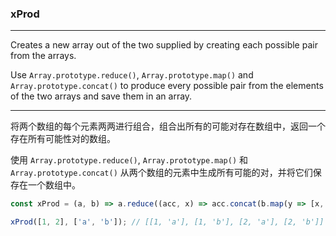 ### xProd

------------

Creates a new array out of the two supplied by creating each possible pair from the arrays.

Use `Array.prototype.reduce()`, `Array.prototype.map()` and `Array.prototype.concat()` to produce every possible pair from the elements of the two arrays and save them in an array.

------------

将两个数组的每个元素两两进行组合，组合出所有的可能对存在数组中，返回一个存在所有可能性对的数组。

使用 `Array.prototype.reduce()`, `Array.prototype.map()` 和 `Array.prototype.concat()` 从两个数组的元素中生成所有可能的对，并将它们保存在一个数组中。

```js
const xProd = (a, b) => a.reduce((acc, x) => acc.concat(b.map(y => [x, y])), []);
```

```js
xProd([1, 2], ['a', 'b']); // [[1, 'a'], [1, 'b'], [2, 'a'], [2, 'b']]
```
